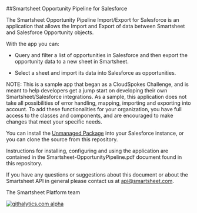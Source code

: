 ##Smartsheet Opportunity Pipeline for Salesforce

The Smartsheet Opportunity Pipeline Import/Export for Salesforce is an application that allows the Import and Export of data between Smartsheet and Salesforce Opportunity objects.
With the app you can:*  Query and filter a list of opportunities in Salesforce and then export theopportunity data to a new sheet in Smartsheet.*  Select a sheet and import its data into Salesforce as opportunities.NOTE: This is a sample app that began as a CloudSpokes Challenge, and is meant to help developers get a jump start on developing their own Smartsheet/Salesforce integrations. As a sample, this application does not take all possibilities of error handling, mapping, importing and exporting into account. To add these functionalities for your organization, you have full access to the classes and components, and are encouraged to make changes that meet your specific needs.
You can install the [Unmanaged Package](https://login.salesforce.com/packaging/installPackage.apexp?p0=04t50000000AUwz) into your Salesforce instance, or you can clone the source from this repository.
Instructions for installing, configuring and using the application are contained in the 
Smartsheet-OpportunityPipeline.pdf document found in this repository. 

If you have any questions or suggestions about this document or about the Smartsheet API in general please contact us at api@smartsheet.com. 

The Smartsheet Platform team


[![githalytics.com alpha](https://cruel-carlota.pagodabox.com/2767edac14b600e7d2463c462d047d5e "githalytics.com")](http://githalytics.com/smartsheet-platform/Smartsheet-Opportunity-Pipeline-for-Salesforce)
